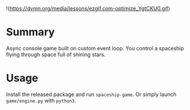 !(https://dvmn.org/media/lessons/ezgif.com-optimize_YgtCKU0.gif)

# Summary

Async console game built on custom event loop. You control a spaceship flying through space full of shining stars.

# Usage

Install the released package and run `spaceship-game`. Or simply launch `game/engine.py` with `python3`.
